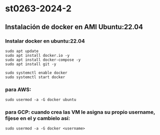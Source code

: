 # st0263-2024-2

## Instalación de docker en AMI Ubuntu:22.04

### Instalar docker en ubuntu:22.04

    sudo apt update
    sudo apt install docker.io -y
    sudo apt install docker-compose -y
    sudo apt install git -y

    sudo systemctl enable docker
    sudo systemctl start docker
### para AWS:
    sudo usermod -a -G docker ubuntu 

### para GCP: cuando crea las VM le asigna su propio username, fijese en el y cambielo así:
    sudo usermod -a -G docker <username>
